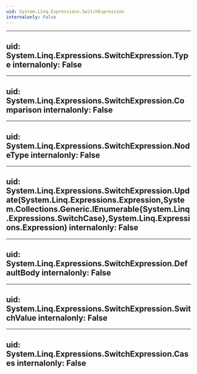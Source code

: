 ```yaml
---
uid: System.Linq.Expressions.SwitchExpression
internalonly: False
---
```


---
uid: System.Linq.Expressions.SwitchExpression.Type
internalonly: False
---

---
uid: System.Linq.Expressions.SwitchExpression.Comparison
internalonly: False
---

---
uid: System.Linq.Expressions.SwitchExpression.NodeType
internalonly: False
---

---
uid: System.Linq.Expressions.SwitchExpression.Update(System.Linq.Expressions.Expression,System.Collections.Generic.IEnumerable{System.Linq.Expressions.SwitchCase},System.Linq.Expressions.Expression)
internalonly: False
---

---
uid: System.Linq.Expressions.SwitchExpression.DefaultBody
internalonly: False
---

---
uid: System.Linq.Expressions.SwitchExpression.SwitchValue
internalonly: False
---

---
uid: System.Linq.Expressions.SwitchExpression.Cases
internalonly: False
---
